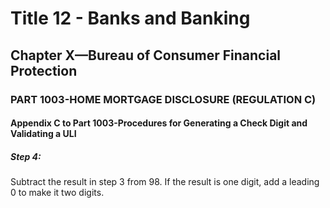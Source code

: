 
# Title 12 - Banks and Banking
## Chapter X—Bureau of Consumer Financial Protection
### PART 1003-HOME MORTGAGE DISCLOSURE (REGULATION C)
#### Appendix C to Part 1003-Procedures for Generating a Check Digit and Validating a ULI
##### Step 4:

Subtract the result in step 3 from 98. If the result is one digit, add a leading 0 to make it two digits.
